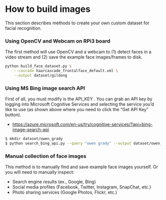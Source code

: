 
# How to build images

This section describes methods to create your own custom dataset for facial recognition.

### Using OpenCV and Webcam on RPi3 board
The first method will use OpenCV and a webcam to (1) detect faces in a video stream and (2) save the example face images/frames to disk.

```bash
python build_face_dataset.py \
    --cascade haarcascade_frontalface_default.xml \
    --output dataset/gildong
```


### Using MS Bing image search API


First of all, you must modify is the API_KEY . You can grab an API key by logging into Microsoft Cognitive Services and selecting the service you’d like to use (as shown above where you need to click the “Get API Key” button).
 * https://azure.microsoft.com/en-us/try/cognitive-services/?api=bing-image-search-api

```bash
$ mkdir dataset/owen_grady
$ python search_bing_api.py --query "owen grady" --output dataset/owen_grady
```

### Manual collection of face images
This method is to manually find and save example face images yourself. Or you will need to manually inspect:

 * Search engine results (ex., Google, Bing)
 * Social media profiles (Facebook, Twitter, Instagram, SnapChat, etc.)
 * Photo sharing services (Google Photos, Flickr, etc.)
